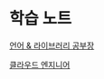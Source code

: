# 학습 노트

[언어 & 라이브러리 공부장](https://www.notion.so/692d533a1b4b44ebb19871e3b44ac5db)

[클라우드 엔지니어 ](https://www.notion.so/31b49b1f1cb7486b834f3a92b013620d)